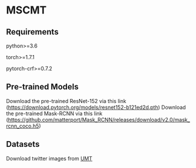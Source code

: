 # MSCMT
## Requirements

python>=3.6

torch>=1.7.1

pytorch-crf>=0.7.2

## Pre-trained Models
Download the pre-trained ResNet-152 via this link (https://download.pytorch.org/models/resnet152-b121ed2d.pth)
Download the pre-trained Mask-RCNN via this link (https://github.com/matterport/Mask_RCNN/releases/download/v2.0/mask_rcnn_coco.h5)

## Datasets

Download twitter images from [UMT](https://github.com/jefferyYu/UMT/)

